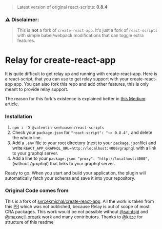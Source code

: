 > Latest version of original react-scripts: **0.8.4**
### ⚠️ Disclaimer:
> This is **not** a fork of ```create-react-app```. It's just a fork of ```react-scripts``` with simple babel/webpack modifications that can toggle extra features.

# Relay for create-react-app
It is quite difficult to get relay up and running with create-react-app. Here is a react-script, that you can use to get relay support with your create-react-app app. You can also fork this repo and add other features, this is only meant to provide relay support.

The reason for this fork's existence is explained better in [this Medium article](https://medium.com/@kitze/configure-create-react-app-without-ejecting-d8450e96196a).

### Installation
1. ```npm i -D @valentin-seehausen/react-scripts```
2. Check your `package.json` for ```"react-script": "~> 0.8.4",``` and delete the whole line.
3. Add a `.env` file to your root directory (next to your `package.json`file) and write `REACT_APP_GRAPHQL_URL=http://localhost:4000/graphql` with a link to your graphql server.
4. Add a line to your `package.json`: ```"proxy": "http://localhost:4000",``` (without */graphql*) that links to your graphql server.

Ready to go. When you start and build your application, the plugin will automatically fetch your schema and save it into your repository.

### Original Code comes from

This is a fork of [svrcekmichal/create-react-app](https://github.com/svrcekmichal/create-react-app).
All the work is taken from this [PR](https://github.com/facebookincubator/create-react-app/pull/662) which was not published, because
Relay is out of scope of most CRA packages. This work would be not possible without [@saintsjd](https://github.com/saintsjd) and [@maxwell-oroark](https://github.com/maxwell-oroark) work and many contributors.
Thanks to [@kitze](https://github.com/kitze) for structure of this readme

